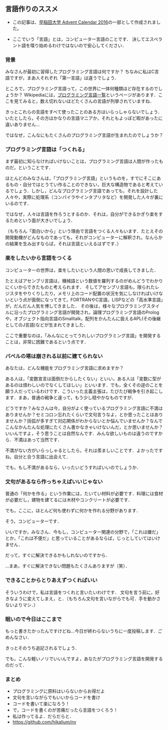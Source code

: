 ## 言語作りのススメ

- この記事は、[早稲田大学 Advent Calendar 2016](http://qiita.com/advent-calendar/2016/waseda)の一部として作成されました。

- ここでいう「言語」とは，コンピューター言語のことです．
決してエスペラント語を喋り始めるわけではないので安心してください．

### 背景

みなさんが最初に習得したプログラミング言語は何ですか？
ちなみに私はC言語ですが，まあ人それぞれ「第一言語」は違うでしょう．

ところで，プログラミング言語って，この世界に一体何種類ほど存在するのでしょうか？
Wikipediaには，[プログラミング言語一覧](https://ja.wikipedia.org/wiki/%E3%83%97%E3%83%AD%E3%82%B0%E3%83%A9%E3%83%9F%E3%83%B3%E3%82%B0%E8%A8%80%E8%AA%9E%E4%B8%80%E8%A6%A7)というページがあります．ここを見てみると，数え切れないほどたくさんの言語が列挙されていますね．

きっとこれらの言語をすべて使ったことのある方はいらっしゃらないでしょう．いたとしたら，その方はかなりの言語マニアか，それともよっぽど暇があったに違いありません…

ではなぜ，こんなにもたくさんのプログラミング言語が生まれたのでしょうか？

### プログラミング言語は「つくれる」
まず最初に知らなければいけないことは，プログラミング言語は人間が作ったものだ，ということです．

ほとんどのみなさんは，「プログラミング言語」というものを，すでにそこにあるもの・自分ではとうてい作ることのできない，巨大な構造物であると考えているでしょう．しかし，どんなプログラミング言語であっても，それを設計した人々や，実際に処理系（コンパイラやインタプリタなど）を開発した人々が裏にいるのです．

ではなぜ，人々は言語を作ろうとするのか．それは，自分ができるかぎり楽をするためという面が大きいでしょう．

（もちろん「面白いから」という理由で言語をつくる人々もいます．たとえその開発動機がどんなものであっても，それがコンピューターに解釈され，なんらかの結果を生み出すならば，それは言語といえるはずです．）

### 楽をしたいから言語をつくる
コンピューターの世界は，楽をしたいという人間の思いで成長してきました．

たとえばアセンブリ言語は，機械語という数値を羅列するのがめんどうでわかりにくいからできたものと考えられます．
そしてアセンブリ言語も，限られたレジスタをやりくりしたり，メモリ上のコード配置の状況を気にしなければいけないという点が面倒になってきて，FORTRANやC言語，LISPなどの「高水準言語」が，だんだん人気を博してきました．
その後は，様々なプログラミングスタイルに沿ったプログラミング言語が開発され，論理プログラミング言語のPrologや，オブジェクト指向言語のSmalltalk，配列をかんたんに扱えるAPL(その後継としてのJ言語)などが生まれてきました．

ここで重要なのは，「みんなにとってうれしいプログラミング言語」を開発することは，非常に困難であるという点です．

### バベルの塔は崩される以前に建てられない
あなたは，どんな機能をプログラミング言語に求めますか？

ある人は，「変数宣言は面倒だからしたくない」といい，ある人は「変数に型があるのは煩わしいのでなくしてほしい」といいます．でも，全くその逆のことを願う人だっているわけです．こういった主義主張は，たびたび戦争を引き起こします．まあ，普通の戦争と違って，もう少し穏やかなものですが．

どうですか？みなさんは今，自分がよく使っているプログラミング言語に不満はありませんか？セミコロン忘れたくらいで文句言うなよ，とか思ったことはありませんか？括弧が多すぎて対応関係がわからないとか悩んでいませんか？なんでこんなかんたんな処理にたくさん書かなきゃいけないんだ，とか思いませんか？
いいんですよ，そう思うことは自然なんです．みんな欲しいものは違うのですから．不満はあって当然です．

不満がない方がいらっしゃるとしたら，それは羨ましいことです．よかったですね，自分と合う言語に出会えて．

でも，もし不満があるなら，いったいどうすればいいのでしょうか．

### 文句があるなら作っちゃえばいいじゃない
普通の「何かを作る」という作業には，たいてい材料が必要です．料理には食材が必要だし，建物を建てるには木材やコンクリートが必要です．

でも，ここに，ほとんど何も使わずに何かを作れる分野があります．

そう，コンピューターです．

いいですか，みなさん．今もし，コンピューター関連の分野で，「これは嫌だ」とか，「これは不便だ」と思っていることがあるならば，じっとしていてはいけません．

だって，すぐに解決できるかもしれないのですから．

…まあ，すぐに解決できない問題もたくさんありますが（笑）．

### できることからとりあえずつくればいい
そういうわけで，私は言語をつくれと言いたいわけです．
文句を言う前に，好きなように変えてしまえ，と．（もちろん文句を言いながらでも可．手を動かさないよりマシ．）

### 眠いので今日はここまで
もっと書きたかったんですけどね…今日が終わらないうちに一度投稿します．ごめんなさい．

きっとそのうち追記されるでしょう．

でも，こんな軽いノリでいいんですよ，あなたがプログラミング言語を開発するのだって．

### まとめ
- プログラミングに原料はいらないからお得だよ
- 文句を言いながらでもいいからコードを書け
- コードを書いて楽になろう！
- で，コードを書くのが苦痛だったら言語をつくろう！
- 私は作ってるよ．だらだらと．
 - https://github.com/hikalium/nv
